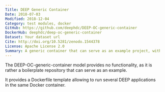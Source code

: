 ```yaml
---
Title: DEEP Generic Container
Date: 2018-07-03
Modified: 2018-12-04
Category: test modules, docker
GitHub: https://github.com/deephdc/DEEP-OC-generic-container
DockerHub: deephdc/deep-oc-generic-container
Dataset: Your dataset url
Cite: http://doi.org/10.5281/zenodo.1544378
License: Apache License 2.0
Summary: A generic container that can serve as an example project, without real functionality
---
```


The DEEP-OC-generic-container model provides no functionality, as it is rather
a boilerplate repository that can serve as an example.

It provides a Dockerfile template allowing to run several DEEP applications in
the same Docker container.
